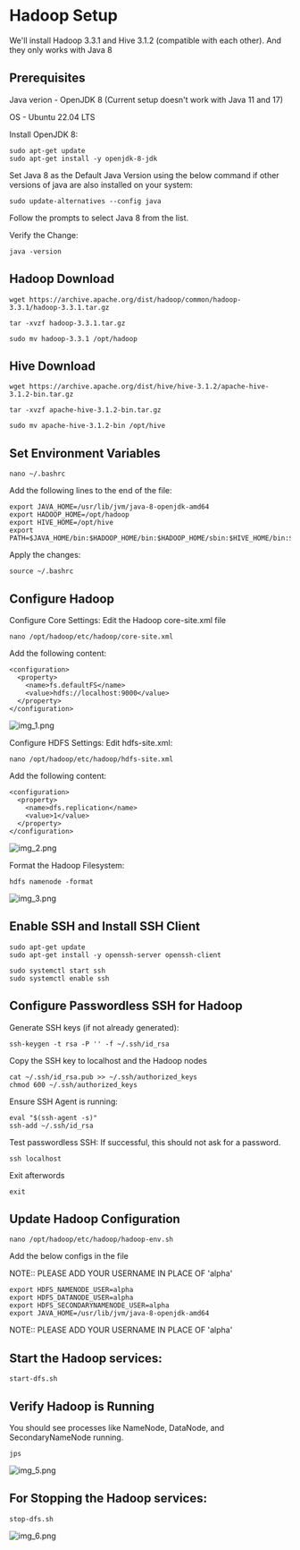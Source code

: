 Hadoop Setup 
=================


We'll install Hadoop 3.3.1 and Hive 3.1.2 (compatible with each other).
And they only works with Java 8 

Prerequisites 
----------------

Java verion - OpenJDK 8  (Current setup doesn't work with Java 11 and 17)

OS - Ubuntu 22.04 LTS


Install OpenJDK 8:

```
sudo apt-get update
sudo apt-get install -y openjdk-8-jdk
```

Set Java 8 as the Default Java Version using the below command if other versions of java are also installed on your system:

```
sudo update-alternatives --config java
```

Follow the prompts to select Java 8 from the list.

Verify the Change:

```
java -version
```


Hadoop Download
----------------- 

```
wget https://archive.apache.org/dist/hadoop/common/hadoop-3.3.1/hadoop-3.3.1.tar.gz
```

```
tar -xvzf hadoop-3.3.1.tar.gz
```

```
sudo mv hadoop-3.3.1 /opt/hadoop
```

Hive Download 
----------------

```
wget https://archive.apache.org/dist/hive/hive-3.1.2/apache-hive-3.1.2-bin.tar.gz
```

```
tar -xvzf apache-hive-3.1.2-bin.tar.gz
```

```
sudo mv apache-hive-3.1.2-bin /opt/hive
```

Set Environment Variables
-----------------------------

```
nano ~/.bashrc
```

Add the following lines to the end of the file:

```
export JAVA_HOME=/usr/lib/jvm/java-8-openjdk-amd64
export HADOOP_HOME=/opt/hadoop
export HIVE_HOME=/opt/hive
export PATH=$JAVA_HOME/bin:$HADOOP_HOME/bin:$HADOOP_HOME/sbin:$HIVE_HOME/bin:$PATH
```


Apply the changes:

```
source ~/.bashrc
```


Configure Hadoop
------------------

Configure Core Settings: Edit the Hadoop core-site.xml file

```
nano /opt/hadoop/etc/hadoop/core-site.xml
```

Add the following content:

```
<configuration>
  <property>
    <name>fs.defaultFS</name>
    <value>hdfs://localhost:9000</value>
  </property>
</configuration>
```

![img_1.png](screenshots/img_1.png)


Configure HDFS Settings: Edit hdfs-site.xml:

```
nano /opt/hadoop/etc/hadoop/hdfs-site.xml
```

Add the following content:

```
<configuration>
  <property>
    <name>dfs.replication</name>
    <value>1</value>
  </property>
</configuration>
```

![img_2.png](screenshots/img_2.png)


Format the Hadoop Filesystem:

```
hdfs namenode -format
```

![img_3.png](screenshots/img_3.png)


Enable SSH and Install SSH Client
---------------------------------------

```
sudo apt-get update
sudo apt-get install -y openssh-server openssh-client
```

```
sudo systemctl start ssh
sudo systemctl enable ssh
```

Configure Passwordless SSH for Hadoop
----------------------------------------

Generate SSH keys (if not already generated):

```
ssh-keygen -t rsa -P '' -f ~/.ssh/id_rsa
```

Copy the SSH key to localhost and the Hadoop nodes

```
cat ~/.ssh/id_rsa.pub >> ~/.ssh/authorized_keys
chmod 600 ~/.ssh/authorized_keys
```

Ensure SSH Agent is running:

```
eval "$(ssh-agent -s)"
ssh-add ~/.ssh/id_rsa
```

Test passwordless SSH:
If successful, this should not ask for a password.

```
ssh localhost
```

Exit afterwords 

```
exit
```


Update Hadoop Configuration
--------------------------------

```
nano /opt/hadoop/etc/hadoop/hadoop-env.sh
```

Add the below configs in the file 

NOTE:: PLEASE ADD YOUR USERNAME IN PLACE OF 'alpha'

```
export HDFS_NAMENODE_USER=alpha
export HDFS_DATANODE_USER=alpha
export HDFS_SECONDARYNAMENODE_USER=alpha
export JAVA_HOME=/usr/lib/jvm/java-8-openjdk-amd64
```

NOTE:: PLEASE ADD YOUR USERNAME IN PLACE OF 'alpha'


Start the Hadoop services:
---------------------------------

```
start-dfs.sh
```

Verify Hadoop is Running
-----------------------------

You should see processes like NameNode, DataNode, and SecondaryNameNode running.


```
jps
```

![img_5.png](screenshots/img_5.png)

For Stopping the Hadoop services:
---------------------------------

```
stop-dfs.sh
```

![img_6.png](screenshots/img_6.png)
